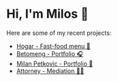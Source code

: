 # Hi, I'm Milos 👋

Here are some of my recent projects:

- [Hogar - Fast-food menu 🍔](http://www.hogar.rs)
- [Betomeng - Portfolio 🎧](http://www.betomeng.com)
- [Milan Petkovic - Portfolio 🎹](http://www.milanpetkovic.com)
- [Attorney - Mediation 👩‍💼](http://www.mediatorserbia.com)
